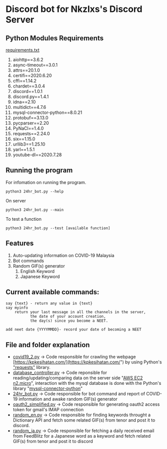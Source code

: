 # Discord bot for Nkzlxs's Discord Server

## Python Modules Requirements
[requirements.txt](https://github.com/Nkzlxs/mrslollipop/blob/master/requirements.txt)
1. aiohttp==3.6.2
2. async-timeout==3.0.1
3. attrs==20.1.0
4. certifi==2020.6.20
5. cffi==1.14.2
6. chardet==3.0.4
7. discord==1.0.1
8. discord.py==1.4.1
9. idna==2.10
10. multidict==4.7.6
11. mysql-connector-python==8.0.21
12. protobuf==3.13.0
13. pycparser==2.20
14. PyNaCl==1.4.0
15. requests==2.24.0
16. six==1.15.0
17. urllib3==1.25.10
18. yarl==1.5.1
19. youtube-dl==2020.7.28

## Running the program
For infomation on running the program.

    python3 24hr_bot.py --help

On server

    python3 24hr_bot.py --main

To test a function

    python3 24hr_bot.py --test [available function]

## Features
1. Auto-updating information on COVID-19 Malaysia
2. Bot commands
3. Random GIF(s) generator
   1. English Keyword
   2. Japanese Keyword
   
## Current available commands:

    say {text} - return any value in {text}
    say myinfo
        return your last message in all the channels in the server,
               the date of your account creation,
               the day(s) since you become a NEET.

    add neet date {YYYYMMDD}- record your date of becoming a NEET

## File and folder explanation

- [covid19_2.py](https://github.com/Nkzlxs/mrslollipop/blob/master/covid19_2.py) -> Code responsible for crawling the webpage [https://kpkesihatan.com/](https://kpkesihatan.com/") by using Python's ["requests"](https://requests.readthedocs.io/en/master/#) library.
- [database_controller.py](https://github.com/Nkzlxs/mrslollipop/blob/master/database_controller.py) -> Code reponsible for reading/updating/comparing data on the server side "[AWS EC2 n2.micro](https://aws.amazon.com/free/?all-free-tier.sort-by=item.additionalFields.SortRank&all-free-tier.sort-order=asc&all-free-tier.q=ec2&all-free-tier.q_operator=AND)", interaction with the mysql database is done with the Python's library "[mysql-connector-python](https://pypi.org/project/mysql-connector-python/)"
- [24hr_bot.py](https://github.com/Nkzlxs/mrslollipop/blob/master/24hr_bot.py) -> Code responsible for bot command and report of COVID-19 information and awake random GIF(s) generator
- [oauth2_simplified.py](https://github.com/Nkzlxs/mrslollipop/blob/master/oauth2_simplified.py) -> Code responsible for generating oauth2 access token for gmail's IMAP connection
- [random_en.py](https://github.com/Nkzlxs/mrslollipop/blob/master/random_en.py) -> Code responsible for finding keywords throught a Dictionary API and fetch some related GIF(s) from tenor and post it to discord.
- [random_ja.py](https://github.com/Nkzlxs/mrslollipop/blob/master/random_ja.py) -> Code responsible for fetching a daily received email from FeedBlitz for a Japanese word as a keyword and fetch related GIF(s) from tenor and post it to discord

